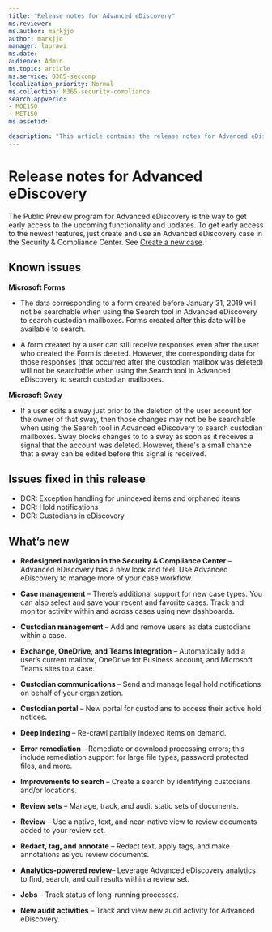 ```yaml
---
title: "Release notes for Advanced eDiscovery"
ms.reviewer: 
ms.author: markjjo
author: markjjo
manager: laurawi
ms.date: 
audience: Admin
ms.topic: article
ms.service: O365-seccomp
localization_priority: Normal
ms.collection: M365-security-compliance 
search.appverid: 
- MOE150
- MET150
ms.assetid: 

description: "This article contains the release notes for Advanced eDiscovery."
---
```


# Release notes for Advanced eDiscovery

The Public Preview program for Advanced eDiscovery is the way to get early access to the upcoming functionality and updates. To get early access to the newest features, just create and use an Advanced eDiscovery case in the Security & Compliance Center. See [Create a new case](create-new-ediscovery-case.md).

## Known issues

**Microsoft Forms**

- The data corresponding to a form created before January 31, 2019 will not be searchable when using the Search tool in Advanced eDiscovery to search custodian mailboxes. Forms created after this date will be available to search.

- A form created by a user can still receive responses even after the user who created the Form is deleted. However, the corresponding data for those responses (that occurred after the custodian mailbox was deleted) will not be searchable when using the Search tool in Advanced eDiscovery to search custodian mailboxes.
 
**Microsoft Sway**

- If a user edits a sway just prior to the deletion of the user account for the owner of that sway, then those changes may not be be searchable when using the Search tool in Advanced eDiscovery to search custodian mailboxes. Sway blocks changes to to a sway as soon as it receives a signal that the account was deleted. However, there's a small chance that a sway can be edited before this signal is received.

## Issues fixed in this release

- DCR: Exception handling for unindexed items and orphaned items
- DCR: Hold notifications
- DCR: Custodians in eDiscovery

## What’s new

- **Redesigned navigation in the Security & Compliance Center** – Advanced eDiscovery has a new look and feel. Use Advanced eDiscovery to manage more of your case workflow.

- **Case management** – There’s additional support for new case types. You can also select and save your recent and favorite cases. Track and monitor activity within and across cases using new dashboards.

- **Custodian management** – Add and remove users as data custodians within a case.

- **Exchange, OneDrive, and Teams Integration** – Automatically add a user’s current mailbox, OneDrive for Business account, and Microsoft Teams sites to a case. 

- **Custodian communications** – Send and manage legal hold notifications on behalf of your organization.

- **Custodian portal** – New portal for custodians to access their active hold notices.

- **Deep indexing** – Re-crawl partially indexed items on demand.

- **Error remediation** – Remediate or download processing errors; this include remediation support for large file types, password protected files, and more. 

- **Improvements to search** – Create a search by identifying custodians and/or locations.

- **Review sets** – Manage, track, and audit static sets of documents.

- **Review** – Use a native, text, and near-native view to review documents added to your review set.

- **Redact, tag, and annotate** – Redact text, apply tags, and make annotations as you review documents.
  
- **Analytics-powered review**– Leverage Advanced eDiscovery analytics to find, search, and cull results within a review set.

- **Jobs** – Track status of long-running processes.

- **New audit activities** – Track and view new audit activity for Advanced eDiscovery.

